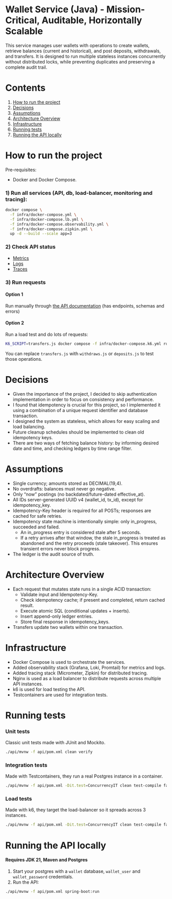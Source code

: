 # Wallet Service (Java) - Mission-Critical, Auditable, Horizontally Scalable

This service manages user wallets with operations to create wallets, retrieve balances (current and historical), and post deposits, withdrawals, and transfers.
It is designed to run multiple stateless instances concurrently without distributed locks, while preventing duplicates and preserving a complete audit trail.

# Contents

1. [How to run the project](#how-to-run-the-project)
2. [Decisions](#decisions)
3. [Assumptions](#assumptions)
4. [Architecture Overview](#architecture-overview)
5. [Infrastructure](#infrastructure)
6. [Running tests](#running-tests)
8. [Running the API locally](#running-the-api-locally)

# How to run the project

Pre-requisites:

- Docker and Docker Compose.

### 1) Run all services (API, db, load-balancer, monitoring and tracing):

```bash
docker compose \
  -f infra/docker-compose.yml \
  -f infra/docker-compose.lb.yml \
  -f infra/docker-compose.observability.yml \
  -f infra/docker-compose.zipkin.yml \
  up -d --build --scale app=3
```

### 2) Check API status

- [Metrics](http://localhost:3000/explore/metrics/trail)
- [Logs](http://localhost:3000/explore?left=%5B%22now-1h%22,%22now%22,%22Loki%22,%7B%22expr%22%3A%22%7Bjob%3D%5C%22app-logs%5C%22%7D%22%7D%5D)
- [Traces](http://localhost:9411)

### 3) Run requests

#### Option 1

Run manually through [the API documentation](http://localhost:8081/wallet-api/swagger-ui/index.html) (has endpoints, schemas and errors)

#### Option 2

Run a load test and do lots of requests:

```bash
K6_SCRIPT=transfers.js docker compose -f infra/docker-compose.k6.yml run --rm k6
```

You can replace `transfers.js` with `withdraws.js` or `deposits.js` to test those operations.

# Decisions

- Given the importance of the project, I decided to skip authentication implementation in order to focus on consistency and performance.
- I found that idempotency is crucial for this project, so I implemented it using a combination of a unique request identifier and database transaction.
- I designed the system as stateless, which allows for easy scaling and load balancing.
- Future cleanup schedules should be implemented to clean old idempotency keys.
- There are two ways of fetching balance history: by informing desired date and time, and checking ledgers by time range filter.

# Assumptions

- Single currency; amounts stored as DECIMAL(19,4).
- No overdrafts: balances must never go negative.
- Only “now” postings (no backdated/future-dated effective_at).
- All IDs server-generated UUID v4 (wallet_id, tx_id), except for idempotency_key.
- Idempotency-Key header is required for all POSTs; responses are cached for safe retries.
- Idempotency state machine is intentionally simple: only in_progress, succeeded and failed.
    - An in_progress entry is considered stale after 5 seconds.
    - If a retry arrives after that window, the stale in_progress is treated as abandoned and the retry proceeds (stale takeover). This ensures transient errors never block progress.
- The ledger is the audit source of truth.

# Architecture Overview

- Each request that mutates state runs in a single ACID transaction:
    - Validate input and Idempotency-Key.
    - Check idempotency cache; if present and completed, return cached result.
    - Execute atomic SQL (conditional updates + inserts).
    - Insert append-only ledger entries.
    - Store final response in idempotency_keys.
- Transfers update two wallets within one transaction.

# Infrastructure

- Docker Compose is used to orchestrate the services.
- Added observability stack (Grafana, Loki, Promtail) for metrics and logs.
- Added tracing stack (Micrometer, Zipkin) for distributed tracing.
- Nginx is used as a load balancer to distribute requests across multiple API instances.
- k6 is used for load testing the API.
- Testcontainers are used for integration tests.

# Running tests

### Unit tests

Classic unit tests made with JUnit and Mockito.

```bash
./api/mvnw -f api/pom.xml clean verify
```

### Integration tests

Made with Testcontainers, they run a real Postgres instance in a container.

```bash
./api/mvnw -f api/pom.xml -Dit.test=ConcurrencyIT clean test-compile failsafe:integration-test failsafe:verify
```

### Load tests

Made with k6, they target the load-balancer so it spreads across 3 instances.

```bash
./api/mvnw -f api/pom.xml -Dit.test=ConcurrencyIT clean test-compile failsafe:integration-test failsafe:verify
```

# Running the API locally

#### Requires JDK 21, Maven and Postgres

1. Start your postgres with a `wallet` database, `wallet_user` and `wallet_password` credentials.
2. Run the API:

```bash
./api/mvnw -f api/pom.xml spring-boot:run
```
